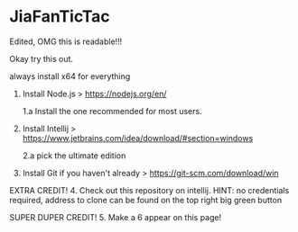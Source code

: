 # JiaFanTicTac

Edited, OMG this is readable!!!

Okay try this out.

always install x64 for everything

1. Install Node.js > https://nodejs.org/en/
    
    1.a Install the one recommended for most users.
2. Install Intellij > https://www.jetbrains.com/idea/download/#section=windows
    
    2.a pick the ultimate edition 
3. Install Git if you haven't already > https://git-scm.com/download/win

EXTRA CREDIT!
4. Check out this repository on intellij. 
    HINT: no credentials required, address to clone can be found on the top right big green button
    
SUPER DUPER CREDIT!
5. Make a 6 appear on this page!